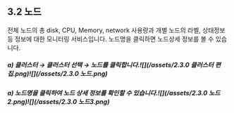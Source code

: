 ## 3.2 노드

전체 노드의 총 disk, CPU, Memory, network 사용량과 개별 노드의 라벨, 상태정보 등 정보에 대한 모니터링 서비스입니다. 노드명을 클릭하면 노드상세 정보를 볼 수 있습니다.

##### a\)    클러스터 → 클러스터 선택 → 노드를 클릭합니다.![](/assets/2.3.0 클러스터 편집.png)![](/assets/2.3.0 노드.png)

##### a\)    노드명을 클릭하여 노드 상세 정보를 확인할 수 있습니다.![](/assets/2.3.0 노드2.png)![](/assets/2.3.0 노드3.png)



